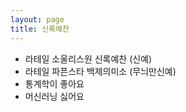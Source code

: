 ```yaml
---
layout: page
title: 신록예찬
---
```


- 라테일 소울리스원 신록예찬 (신예)
- 라테일 파픈스타 백제의미소 (무늬만신예)  
- 통계학이 좋아요
- 머신러닝 싫어요 
